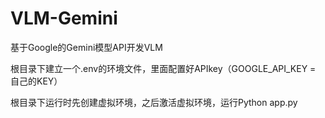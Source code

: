 # VLM-Gemini
基于Google的Gemini模型API开发VLM

根目录下建立一个.env的环境文件，里面配置好APIkey（GOOGLE_API_KEY = 自己的KEY）

根目录下运行时先创建虚拟环境，之后激活虚拟环境，运行Python app.py
